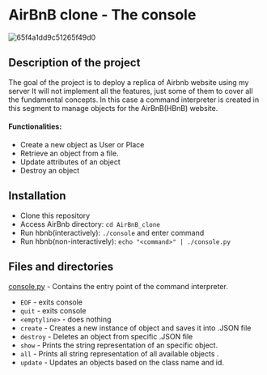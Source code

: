 #  AirBnB clone - The console
![65f4a1dd9c51265f49d0](https://user-images.githubusercontent.com/25884337/140618660-12cbf53d-6ab2-4f48-9f3a-32cda5a23817.png)
## Description of the project
The goal of the project is to deploy a replica of Airbnb website using my
server It will not implement all the features, just some of them to cover all
the fundamental concepts.
In this case a command interpreter is created in this segment to manage objects for the AirBnB(HBnB) website.

#### Functionalities:
* Create a new object as User or Place
* Retrieve an object from a file.
* Update attributes of an object
* Destroy an object

## Installation
* Clone this repository
* Access AirBnb directory: `cd AirBnB_clone`
* Run hbnb(interactively): `./console` and enter command
* Run hbnb(non-interactively): `echo "<command>" | ./console.py`

## Files and directories
[console.py](console.py) - Contains the entry point of the command interpreter. 
* `EOF` - exits console 
* `quit` - exits console
* `<emptyline>` - does nothing
* `create` - Creates a new instance of object and saves it into .JSON file
* `destroy` - Deletes an object from specific .JSON file
* `show` - Prints the string representation of an specific object.
* `all` - Prints all string representation of all available objects .
* `update` - Updates an objects based on the class name and id.
